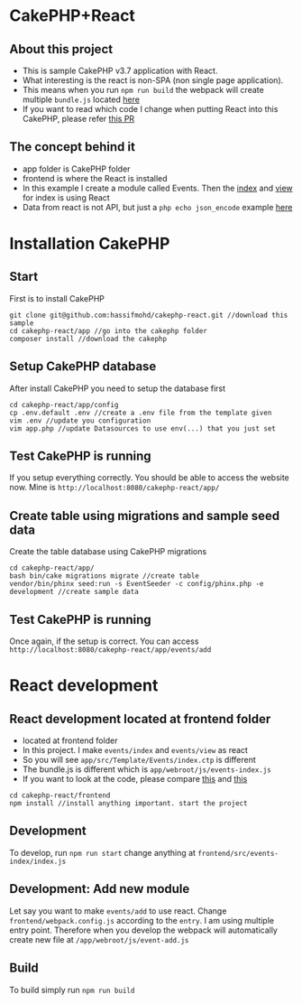 # CakePHP+React

## About this project

- This is sample CakePHP v3.7 application with React.
- What interesting is the react is non-SPA (non single page application).
- This means when you run `npm run build` the webpack will create multiple `bundle.js` located [here](https://github.com/hassifmohd/cakephp-react/tree/master/app/webroot/js)
- If you want to read which code I change when putting React into this CakePHP, please refer [this PR](https://github.com/hassifmohd/cakephp-react/pull/2/files)

## The concept behind it

- app folder is CakePHP folder
- frontend is where the React is installed
- In this example I create a module called Events. Then the [index](https://github.com/hassifmohd/cakephp-react/blob/master/app/src/Template/Events/index.ctp#L20) and [view](https://github.com/hassifmohd/cakephp-react/blob/master/app/src/Template/Events/view.ctp#L23) for index is using React
- Data from react is not API, but just a `php echo json_encode` example [here](https://github.com/hassifmohd/cakephp-react/blob/master/app/src/Template/Events/view.ctp#L21)

# Installation CakePHP

## Start

First is to install CakePHP

```
git clone git@github.com:hassifmohd/cakephp-react.git //download this sample
cd cakephp-react/app //go into the cakephp folder
composer install //download the cakephp
```

## Setup CakePHP database

After install CakePHP you need to setup the database first

```
cd cakephp-react/app/config
cp .env.default .env //create a .env file from the template given
vim .env //update you configuration
vim app.php //update Datasources to use env(...) that you just set
```

## Test CakePHP is running

If you setup everything correctly. You should be able to access the website now. Mine is `http://localhost:8080/cakephp-react/app/`

## Create table using migrations and sample seed data

Create the table database using CakePHP migrations

```
cd cakephp-react/app/
bash bin/cake migrations migrate //create table
vendor/bin/phinx seed:run -s EventSeeder -c config/phinx.php -e development //create sample data
```

## Test CakePHP is running

Once again, if the setup is correct. You can access `http://localhost:8080/cakephp-react/app/events/add`

# React development

## React development located at frontend folder

- located at frontend folder
- In this project. I make `events/index` and `events/view` as react
- So you will see `app/src/Template/Events/index.ctp` is different
- The bundle.js is different which is `app/webroot/js/events-index.js`
- If you want to look at the code, please compare [this](https://github.com/hassifmohd/cakephp-react/blob/installation/frontend/src/events-index/index.js) and [this](https://github.com/hassifmohd/cakephp-react/blob/installation/frontend/webpack.config.js#L6)

```
cd cakephp-react/frontend
npm install //install anything important. start the project
```

## Development

To develop, run `npm run start` change anything at `frontend/src/events-index/index.js`

## Development: Add new module

Let say you want to make `events/add` to use react. Change `frontend/webpack.config.js` according to the `entry`. I am using multiple entry point. Therefore when you develop the webpack will automatically create new file at `/app/webroot/js/event-add.js`

## Build

To build simply run `npm run build`
